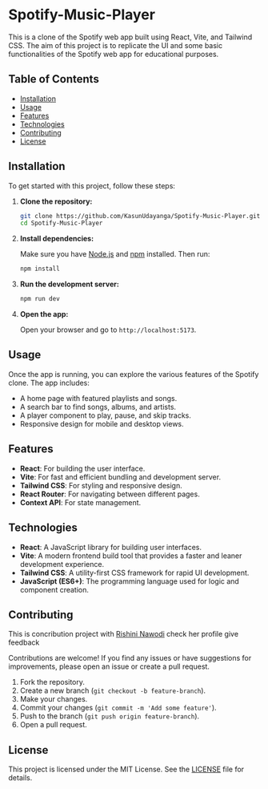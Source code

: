 # Spotify-Music-Player

This is a clone of the Spotify web app built using React, Vite, and Tailwind CSS. The aim of this project is to replicate the UI and some basic functionalities of the Spotify web app for educational purposes.

## Table of Contents

- [Installation](#installation)
- [Usage](#usage)
- [Features](#features)
- [Technologies](#technologies)
- [Contributing](#contributing)
- [License](#license)

## Installation

To get started with this project, follow these steps:

1. **Clone the repository:**

    ```bash
    git clone https://github.com/KasunUdayanga/Spotify-Music-Player.git
    cd Spotify-Music-Player
    ```

2. **Install dependencies:**

    Make sure you have [Node.js](https://nodejs.org/) and [npm](https://www.npmjs.com/) installed. Then run:

    ```bash
    npm install
    ```

3. **Run the development server:**

    ```bash
    npm run dev
    ```

4. **Open the app:**

    Open your browser and go to `http://localhost:5173`.

## Usage

Once the app is running, you can explore the various features of the Spotify clone. The app includes:

- A home page with featured playlists and songs.
- A search bar to find songs, albums, and artists.
- A player component to play, pause, and skip tracks.
- Responsive design for mobile and desktop views.

## Features

- **React**: For building the user interface.
- **Vite**: For fast and efficient bundling and development server.
- **Tailwind CSS**: For styling and responsive design.
- **React Router**: For navigating between different pages.
- **Context API**: For state management.

## Technologies

- **React**: A JavaScript library for building user interfaces.
- **Vite**: A modern frontend build tool that provides a faster and leaner development experience.
- **Tailwind CSS**: A utility-first CSS framework for rapid UI development.
- **JavaScript (ES6+)**: The programming language used for logic and component creation.

## Contributing
This is concribution project with [Rishini Nawodi](https://github.com/rishininawodi) check her profile give feedback

Contributions are welcome! If you find any issues or have suggestions for improvements, please open an issue or create a pull request.

1. Fork the repository.
2. Create a new branch (`git checkout -b feature-branch`).
3. Make your changes.
4. Commit your changes (`git commit -m 'Add some feature'`).
5. Push to the branch (`git push origin feature-branch`).
6. Open a pull request.

## License

This project is licensed under the MIT License. See the [LICENSE](LICENSE) file for details.
